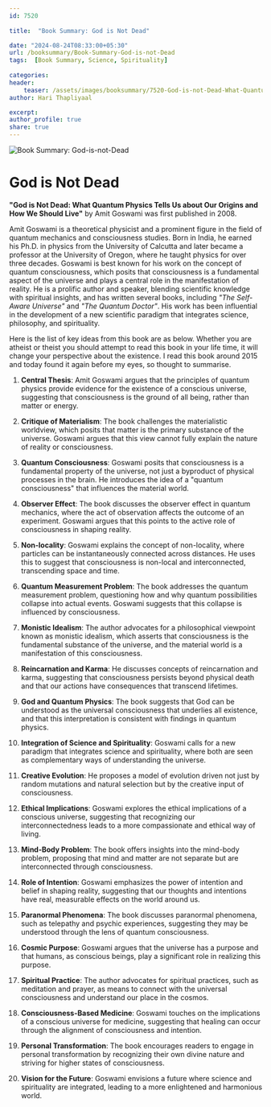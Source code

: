 ```yaml
---    
id: 7520    
  
title:  "Book Summary: God is Not Dead"       

date: "2024-08-24T08:33:00+05:30"    
url: /booksummary/Book-Summary-God-is-not-Dead     
tags:  [Book Summary, Science, Spirituality]     
    
categories:    
header:    
    teaser: /assets/images/booksummary/7520-God-is-not-Dead-What-Quantum-Physics-Tells-Us.jpg    
author: Hari Thapliyaal    

excerpt:    
author_profile: true    
share: true    
---    
```

    
![Book Summary: God-is-not-Dead](/assets/images/booksummary/7520-God-is-not-Dead-What-Quantum-Physics-Tells-Us.jpg)   

# God is Not Dead
   
**"God is Not Dead: What Quantum Physics Tells Us about Our Origins and How We Should Live"** by Amit Goswami was first published in 2008. 

Amit Goswami is a theoretical physicist and a prominent figure in the field of quantum mechanics and consciousness studies. Born in India, he earned his Ph.D. in physics from the University of Calcutta and later became a professor at the University of Oregon, where he taught physics for over three decades. Goswami is best known for his work on the concept of quantum consciousness, which posits that consciousness is a fundamental aspect of the universe and plays a central role in the manifestation of reality. He is a prolific author and speaker, blending scientific knowledge with spiritual insights, and has written several books, including *"The Self-Aware Universe"* and *"The Quantum Doctor"*. His work has been influential in the development of a new scientific paradigm that integrates science, philosophy, and spirituality.

Here is the list of key ideas from this book are as below. Whether you are atheist or theist you should attempt to read this book in your life time, it will change your perspective about the existence. I read this book around 2015 and today found it again before my eyes, so thought to summarise.


1. **Central Thesis**: Amit Goswami argues that the principles of quantum physics provide evidence for the existence of a conscious universe, suggesting that consciousness is the ground of all being, rather than matter or energy.

2. **Critique of Materialism**: The book challenges the materialistic worldview, which posits that matter is the primary substance of the universe. Goswami argues that this view cannot fully explain the nature of reality or consciousness.

3. **Quantum Consciousness**: Goswami posits that consciousness is a fundamental property of the universe, not just a byproduct of physical processes in the brain. He introduces the idea of a "quantum consciousness" that influences the material world.

4. **Observer Effect**: The book discusses the observer effect in quantum mechanics, where the act of observation affects the outcome of an experiment. Goswami argues that this points to the active role of consciousness in shaping reality.

5. **Non-locality**: Goswami explains the concept of non-locality, where particles can be instantaneously connected across distances. He uses this to suggest that consciousness is non-local and interconnected, transcending space and time.

6. **Quantum Measurement Problem**: The book addresses the quantum measurement problem, questioning how and why quantum possibilities collapse into actual events. Goswami suggests that this collapse is influenced by consciousness.

7. **Monistic Idealism**: The author advocates for a philosophical viewpoint known as monistic idealism, which asserts that consciousness is the fundamental substance of the universe, and the material world is a manifestation of this consciousness.

8. **Reincarnation and Karma**: He discusses concepts of reincarnation and karma, suggesting that consciousness persists beyond physical death and that our actions have consequences that transcend lifetimes.

9. **God and Quantum Physics**: The book suggests that God can be understood as the universal consciousness that underlies all existence, and that this interpretation is consistent with findings in quantum physics.

10. **Integration of Science and Spirituality**: Goswami calls for a new paradigm that integrates science and spirituality, where both are seen as complementary ways of understanding the universe.

11. **Creative Evolution**: He proposes a model of evolution driven not just by random mutations and natural selection but by the creative input of consciousness.

12. **Ethical Implications**: Goswami explores the ethical implications of a conscious universe, suggesting that recognizing our interconnectedness leads to a more compassionate and ethical way of living.

13. **Mind-Body Problem**: The book offers insights into the mind-body problem, proposing that mind and matter are not separate but are interconnected through consciousness.

14. **Role of Intention**: Goswami emphasizes the power of intention and belief in shaping reality, suggesting that our thoughts and intentions have real, measurable effects on the world around us.

15. **Paranormal Phenomena**: The book discusses paranormal phenomena, such as telepathy and psychic experiences, suggesting they may be understood through the lens of quantum consciousness.

16. **Cosmic Purpose**: Goswami argues that the universe has a purpose and that humans, as conscious beings, play a significant role in realizing this purpose.

17. **Spiritual Practice**: The author advocates for spiritual practices, such as meditation and prayer, as means to connect with the universal consciousness and understand our place in the cosmos.

18. **Consciousness-Based Medicine**: Goswami touches on the implications of a conscious universe for medicine, suggesting that healing can occur through the alignment of consciousness and intention.

19. **Personal Transformation**: The book encourages readers to engage in personal transformation by recognizing their own divine nature and striving for higher states of consciousness.

20. **Vision for the Future**: Goswami envisions a future where science and spirituality are integrated, leading to a more enlightened and harmonious world.
